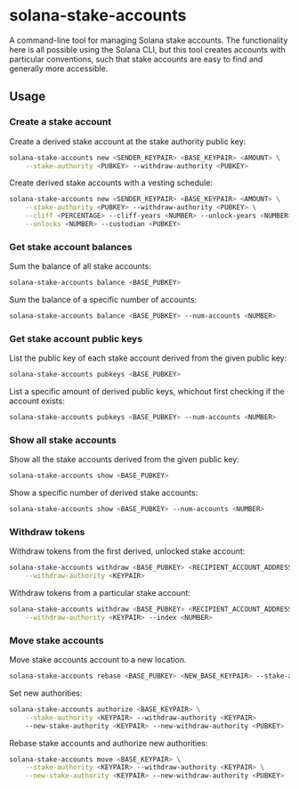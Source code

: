 # solana-stake-accounts

A command-line tool for managing Solana stake accounts. The functionality here is all
possible using the Solana CLI, but this tool creates accounts with particular
conventions, such that stake accounts are easy to find and generally more accessible.

## Usage

### Create a stake account

Create a derived stake account at the stake authority public key:

```bash
solana-stake-accounts new <SENDER_KEYPAIR> <BASE_KEYPAIR> <AMOUNT> \
    --stake-authority <PUBKEY> --withdraw-authority <PUBKEY>
```

Create derived stake accounts with a vesting schedule:

```bash
solana-stake-accounts new <SENDER_KEYPAIR> <BASE_KEYPAIR> <AMOUNT> \
    --stake-authority <PUBKEY> --withdraw-authority <PUBKEY> \
    --cliff <PERCENTAGE> --cliff-years <NUMBER> --unlock-years <NUMBER> \
    --unlocks <NUMBER> --custodian <PUBKEY>
```

### Get stake account balances

Sum the balance of all stake accounts:

```bash
solana-stake-accounts balance <BASE_PUBKEY>
```

Sum the balance of a specific number of accounts:

```bash
solana-stake-accounts balance <BASE_PUBKEY> --num-accounts <NUMBER>
```

### Get stake account public keys

List the public key of each stake account derived from the given public key:

```bash
solana-stake-accounts pubkeys <BASE_PUBKEY>
```

List a specific amount of derived public keys, whichout first checking if
the account exists:

```bash
solana-stake-accounts pubkeys <BASE_PUBKEY> --num-accounts <NUMBER>
```

### Show all stake accounts

Show all the stake accounts derived from the given public key:

```bash
solana-stake-accounts show <BASE_PUBKEY>
```

Show a specific number of derived stake accounts:

```bash
solana-stake-accounts show <BASE_PUBKEY> --num-accounts <NUMBER>
```

### Withdraw tokens

Withdraw tokens from the first derived, unlocked stake account:

```bash
solana-stake-accounts withdraw <BASE_PUBKEY> <RECIPIENT_ACCOUNT_ADDRESS> <AMOUNT> \
    --withdraw-authority <KEYPAIR>
```

Withdraw tokens from a particular stake account:

```bash
solana-stake-accounts withdraw <BASE_PUBKEY> <RECIPIENT_ACCOUNT_ADDRESS> <AMOUNT> \
    --withdraw-authority <KEYPAIR> --index <NUMBER>
```

### Move stake accounts

Move stake accounts account to a new location.

```bash
solana-stake-accounts rebase <BASE_PUBKEY> <NEW_BASE_KEYPAIR> --stake-authority <KEYPAIR>
```

Set new authorities:

```bash
solana-stake-accounts authorize <BASE_KEYPAIR> \
    --stake-authority <KEYPAIR> --withdraw-authority <KEYPAIR>
    --new-stake-authority <KEYPAIR> --new-withdraw-authority <PUBKEY>
```

Rebase stake accounts and authorize new authorities:

```bash
solana-stake-accounts move <BASE_KEYPAIR> \
    --stake-authority <KEYPAIR> --withdraw-authority <KEYPAIR> \
    --new-stake-authority <KEYPAIR> --new-withdraw-authority <PUBKEY>
```
